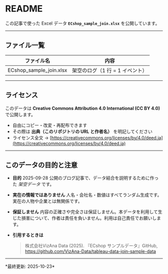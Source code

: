 # README

この記事で使った Excel データ **`ECshop_sample_join.xlsx`** を公開しています。

---

## ファイル一覧

| ファイル名 | 内容 |
| --- | --- |
| ECshop_sample_join.xlsx | 架空のログ（1 行 = 1 イベント） |

---

## ライセンス

このデータは **Creative Commons Attribution 4.0 International (CC BY 4.0)** で公開します。

- 自由にコピー・改変・再配布できます
- その際は **出典（このリポジトリの URL と作者名）** を明記してください
- ライセンス全文 → [https://creativecommons.org/licenses/by/4.0/deed.ja](https://creativecommons.org/licenses/by/4.0/deed.ja)

---

## このデータの目的と注意

- **目的**
2025-09-28 公開のブログ記事で、データ結合を説明するために作った *架空データ* です。
- **実在の情報ではありません**
人名・会社名・数値はすべてランダム生成です。実在の人物や企業とは無関係です。
- **保証しません**
内容の正確さや完全さは保証しません。本データを利用して生じた損害について、作者は責任を負いません。利用は自己責任でお願いします。
- **引用するときは**
    
    > 株式会社VizAna Data (2025). 『ECshop サンプルデータ』GitHub, https://github.com/VizAna-Data/tableau-data-join-sample-data
    > 

---

\*最終更新: 2025-10-23*
